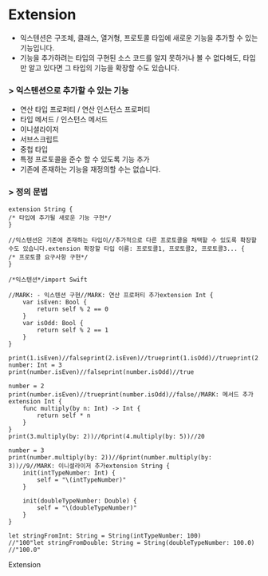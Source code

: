 # Extension

- 익스텐션은 구조체, 클래스, 열거형, 프로토콜 타입에 새로운 기능을 추가할 수 있는 기능입니다.
- 기능을 추가하려는 타입의 구현된 소스 코드를 알지 못하거나 볼 수 없다해도, 타입만 알고 있다면 그 타입의 기능을 확장할 수도 있습니다.

### **> 익스텐션으로 추가할 수 있는 기능**

- 연산 타입 프로퍼티 / 연산 인스턴스 프로퍼티
- 타입 메서드 / 인스턴스 메서드
- 이니셜라이저
- 서브스크립트
- 중첩 타입
- 특정 프로토콜을 준수 할 수 있도록 기능 추가
- 기존에 존재하는 기능을 재정의할 수는 없습니다.

### **> 정의 문법**

```
extension String {
/* 타입에 추가될 새로운 기능 구현*/
}

//익스텐션은 기존에 존재하는 타입이//추가적으로 다른 프로토콜을 채택할 수 있도록 확장할 수도 있습니다.extension 확장할 타입 이름: 프로토콜1, 프로토콜2, 프로토콜3... {
/* 프로토콜 요구사항 구현*/
}
```

```
/*익스텐션*/import Swift

//MARK: - 익스텐션 구현//MARK: 연산 프로퍼티 추가extension Int {
    var isEven: Bool {
        return self % 2 == 0
    }
    var isOdd: Bool {
        return self % 2 == 1
    }
}

print(1.isEven)//falseprint(2.isEven)//trueprint(1.isOdd)//trueprint(2.isOdd)//falsevar number: Int = 3
print(number.isEven)//falseprint(number.isOdd)//true

number = 2
print(number.isEven)//trueprint(number.isOdd)//false//MARK: 메서드 추가extension Int {
    func multiply(by n: Int) -> Int {
        return self * n
    }
}
print(3.multiply(by: 2))//6print(4.multiply(by: 5))//20

number = 3
print(number.multiply(by: 2))//6print(number.multiply(by: 3))//9//MARK: 이니셜라이저 추가extension String {
    init(intTypeNumber: Int) {
        self = "\(intTypeNumber)"
    }

    init(doubleTypeNumber: Double) {
        self = "\(doubleTypeNumber)"
    }
}

let stringFromInt: String = String(intTypeNumber: 100)
//"100"let stringFromDouble: String = String(doubleTypeNumber: 100.0)
//"100.0"
```

Extension
